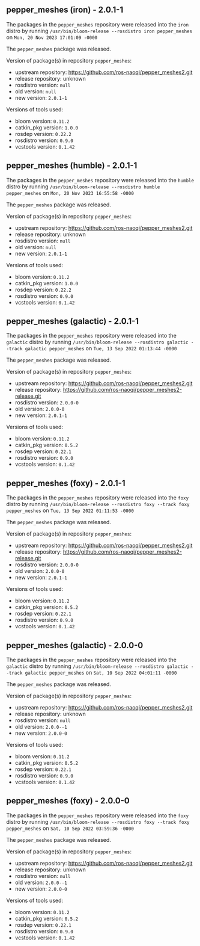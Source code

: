 ## pepper_meshes (iron) - 2.0.1-1

The packages in the `pepper_meshes` repository were released into the `iron` distro by running `/usr/bin/bloom-release --rosdistro iron pepper_meshes` on `Mon, 20 Nov 2023 17:01:09 -0000`

The `pepper_meshes` package was released.

Version of package(s) in repository `pepper_meshes`:

- upstream repository: https://github.com/ros-naoqi/pepper_meshes2.git
- release repository: unknown
- rosdistro version: `null`
- old version: `null`
- new version: `2.0.1-1`

Versions of tools used:

- bloom version: `0.11.2`
- catkin_pkg version: `1.0.0`
- rosdep version: `0.22.2`
- rosdistro version: `0.9.0`
- vcstools version: `0.1.42`


## pepper_meshes (humble) - 2.0.1-1

The packages in the `pepper_meshes` repository were released into the `humble` distro by running `/usr/bin/bloom-release --rosdistro humble pepper_meshes` on `Mon, 20 Nov 2023 16:55:58 -0000`

The `pepper_meshes` package was released.

Version of package(s) in repository `pepper_meshes`:

- upstream repository: https://github.com/ros-naoqi/pepper_meshes2.git
- release repository: unknown
- rosdistro version: `null`
- old version: `null`
- new version: `2.0.1-1`

Versions of tools used:

- bloom version: `0.11.2`
- catkin_pkg version: `1.0.0`
- rosdep version: `0.22.2`
- rosdistro version: `0.9.0`
- vcstools version: `0.1.42`


## pepper_meshes (galactic) - 2.0.1-1

The packages in the `pepper_meshes` repository were released into the `galactic` distro by running `/usr/bin/bloom-release --rosdistro galactic --track galactic pepper_meshes` on `Tue, 13 Sep 2022 01:13:44 -0000`

The `pepper_meshes` package was released.

Version of package(s) in repository `pepper_meshes`:

- upstream repository: https://github.com/ros-naoqi/pepper_meshes2.git
- release repository: https://github.com/ros-naoqi/pepper_meshes2-release.git
- rosdistro version: `2.0.0-0`
- old version: `2.0.0-0`
- new version: `2.0.1-1`

Versions of tools used:

- bloom version: `0.11.2`
- catkin_pkg version: `0.5.2`
- rosdep version: `0.22.1`
- rosdistro version: `0.9.0`
- vcstools version: `0.1.42`


## pepper_meshes (foxy) - 2.0.1-1

The packages in the `pepper_meshes` repository were released into the `foxy` distro by running `/usr/bin/bloom-release --rosdistro foxy --track foxy pepper_meshes` on `Tue, 13 Sep 2022 01:11:53 -0000`

The `pepper_meshes` package was released.

Version of package(s) in repository `pepper_meshes`:

- upstream repository: https://github.com/ros-naoqi/pepper_meshes2.git
- release repository: https://github.com/ros-naoqi/pepper_meshes2-release.git
- rosdistro version: `2.0.0-0`
- old version: `2.0.0-0`
- new version: `2.0.1-1`

Versions of tools used:

- bloom version: `0.11.2`
- catkin_pkg version: `0.5.2`
- rosdep version: `0.22.1`
- rosdistro version: `0.9.0`
- vcstools version: `0.1.42`


## pepper_meshes (galactic) - 2.0.0-0

The packages in the `pepper_meshes` repository were released into the `galactic` distro by running `/usr/bin/bloom-release --rosdistro galactic --track galactic pepper_meshes` on `Sat, 10 Sep 2022 04:01:11 -0000`

The `pepper_meshes` package was released.

Version of package(s) in repository `pepper_meshes`:

- upstream repository: https://github.com/ros-naoqi/pepper_meshes2.git
- release repository: unknown
- rosdistro version: `null`
- old version: `2.0.0--1`
- new version: `2.0.0-0`

Versions of tools used:

- bloom version: `0.11.2`
- catkin_pkg version: `0.5.2`
- rosdep version: `0.22.1`
- rosdistro version: `0.9.0`
- vcstools version: `0.1.42`


## pepper_meshes (foxy) - 2.0.0-0

The packages in the `pepper_meshes` repository were released into the `foxy` distro by running `/usr/bin/bloom-release --rosdistro foxy --track foxy pepper_meshes` on `Sat, 10 Sep 2022 03:59:36 -0000`

The `pepper_meshes` package was released.

Version of package(s) in repository `pepper_meshes`:

- upstream repository: https://github.com/ros-naoqi/pepper_meshes2.git
- release repository: unknown
- rosdistro version: `null`
- old version: `2.0.0--1`
- new version: `2.0.0-0`

Versions of tools used:

- bloom version: `0.11.2`
- catkin_pkg version: `0.5.2`
- rosdep version: `0.22.1`
- rosdistro version: `0.9.0`
- vcstools version: `0.1.42`



